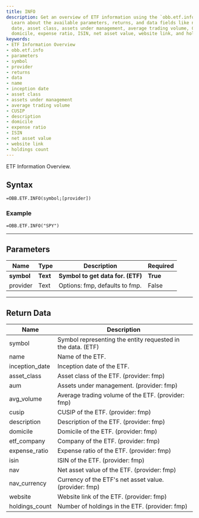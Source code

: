 ```yaml
---
title: INFO
description: Get an overview of ETF information using the `obb.etf.info` function.
  Learn about the available parameters, returns, and data fields like name, inception
  date, asset class, assets under management, average trading volume, CUSIP, description,
  domicile, expense ratio, ISIN, net asset value, website link, and holdings count.
keywords: 
- ETF Information Overview
- obb.etf.info
- parameters
- symbol
- provider
- returns
- data
- name
- inception date
- asset class
- assets under management
- average trading volume
- CUSIP
- description
- domicile
- expense ratio
- ISIN
- net asset value
- website link
- holdings count
---
```


<!-- markdownlint-disable MD041 -->

ETF Information Overview.

## Syntax

```excel wordwrap
=OBB.ETF.INFO(symbol;[provider])
```

### Example

```excel wordwrap
=OBB.ETF.INFO("SPY")
```

---

## Parameters

| Name | Type | Description | Required |
| ---- | ---- | ----------- | -------- |
| **symbol** | **Text** | **Symbol to get data for. (ETF)** | **True** |
| provider | Text | Options: fmp, defaults to fmp. | False |

---

## Return Data

| Name | Description |
| ---- | ----------- |
| symbol | Symbol representing the entity requested in the data. (ETF)  |
| name | Name of the ETF.  |
| inception_date | Inception date of the ETF.  |
| asset_class | Asset class of the ETF. (provider: fmp) |
| aum | Assets under management. (provider: fmp) |
| avg_volume | Average trading volume of the ETF. (provider: fmp) |
| cusip | CUSIP of the ETF. (provider: fmp) |
| description | Description of the ETF. (provider: fmp) |
| domicile | Domicile of the ETF. (provider: fmp) |
| etf_company | Company of the ETF. (provider: fmp) |
| expense_ratio | Expense ratio of the ETF. (provider: fmp) |
| isin | ISIN of the ETF. (provider: fmp) |
| nav | Net asset value of the ETF. (provider: fmp) |
| nav_currency | Currency of the ETF's net asset value. (provider: fmp) |
| website | Website link of the ETF. (provider: fmp) |
| holdings_count | Number of holdings in the ETF. (provider: fmp) |

